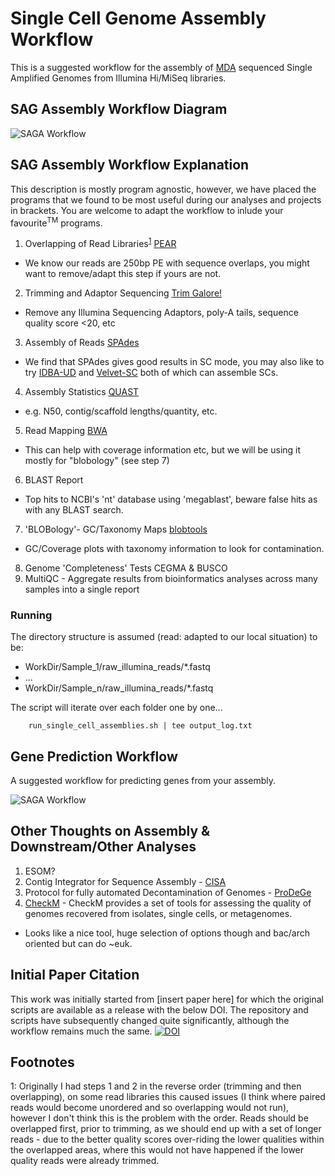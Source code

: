 # Single Cell Genome Assembly Workflow

This is a suggested workflow for the assembly of [MDA](https://en.wikipedia.org/wiki/Multiple_displacement_amplification) sequenced Single Amplified Genomes from Illumina Hi/MiSeq libraries.

## SAG Assembly Workflow Diagram
![SAGA Workflow](https://github.com/guyleonard/single_cell_workflow/blob/master/single_cell_workflow.png)

## SAG Assembly Workflow Explanation
This description is mostly program agnostic, however, we have placed the programs that we found to be most useful during our analyses and projects in brackets. You are welcome to adapt the workflow to inlude your favourite<sup>TM</sup> programs. 

1. Overlapping of Read Libraries<sup>[1](#footnote1)</sup> [PEAR](http://sco.h-its.org/exelixis/web/software/pear/doc.html)
  * We know our reads are 250bp PE with sequence overlaps, you might want to remove/adapt this step if yours are not.
2. Trimming and Adaptor Sequencing [Trim Galore!](http://www.bioinformatics.babraham.ac.uk/projects/trim_galore/)
  * Remove any Illumina Sequencing Adaptors, poly-A tails, sequence quality score <20, etc
3. Assembly of Reads [SPAdes](http://bioinf.spbau.ru/en/spades)
  * We find that SPAdes gives good results in SC mode, you may also like to try [IDBA-UD](http://i.cs.hku.hk/~alse/hkubrg/projects/idba_ud/index.html) and [Velvet-SC](http://bix.ucsd.edu/projects/singlecell/) both of which can assemble SCs.
4. Assembly Statistics [QUAST](http://bioinf.spbau.ru/quast)
  * e.g. N50, contig/scaffold lengths/quantity, etc.
5. Read Mapping [BWA](https://github.com/lh3/bwa)
  * This can help with coverage information etc, but we will be using it mostly for "blobology" (see step 7)
6. BLAST Report
  * Top hits to NCBI's 'nt' database using 'megablast', beware false hits as with any BLAST search.
7. 'BLOBology'- GC/Taxonomy Maps [blobtools](https://github.com/DRL/blobtools)
  * GC/Coverage plots with taxonomy information to look for contamination.
8. Genome 'Completeness' Tests CEGMA & BUSCO
9. MultiQC - Aggregate results from bioinformatics analyses across many samples into a single report

### Running
The directory structure is assumed (read: adapted to our local situation) to be:

* WorkDir/Sample_1/raw_illumina_reads/*.fastq
* ...
* WorkDir/Sample_n/raw_illumina_reads/*.fastq

The script will iterate over each folder one by one...

        run_single_cell_assemblies.sh | tee output_log.txt


## Gene Prediction Workflow

A suggested workflow for predicting genes from your assembly.

![SAGA Workflow](https://github.com/guyleonard/single_cell_workflow/blob/master/gene_prediction.png)

## Other Thoughts on Assembly & Downstream/Other Analyses

1. ESOM?
2. Contig Integrator for Sequence Assembly - [CISA](http://sb.nhri.org.tw/CISA/en/CISA)
3. Protocol for fully automated Decontamination of Genomes - [ProDeGe](http://www.nature.com/ismej/journal/v10/n1/full/ismej2015100a.html)
4. [CheckM](https://ecogenomics.github.io/CheckM/) - CheckM provides a set of tools for assessing the quality of genomes recovered from isolates, single cells, or metagenomes.
  * Looks like a nice tool, huge selection of options though and bac/arch oriented but can do ~euk.
  
## Initial Paper Citation
This work was initially started from [insert paper here] for which the original scripts are available as a release with the below DOI. The repository and scripts have subsequently changed quite significantly, although the workflow remains much the same.
[![DOI](https://zenodo.org/badge/DOI/10.5281/zenodo.192677.svg)](https://doi.org/10.5281/zenodo.192677)

## Footnotes
<a name="footnote1">1</a>: Originally I had steps 1 and 2 in the reverse order (trimming and then overlapping), on some read libraries this caused issues (I think where paired reads would become unordered and so overlapping would not run), however I don't think this is the problem with the order. Reads should be overlapped first, prior to trimming, as we should end up with a set of longer reads - due to the better quality scores over-riding the lower qualities within the overlapped areas, where this would not have happened if the lower quality reads were already trimmed.
 
